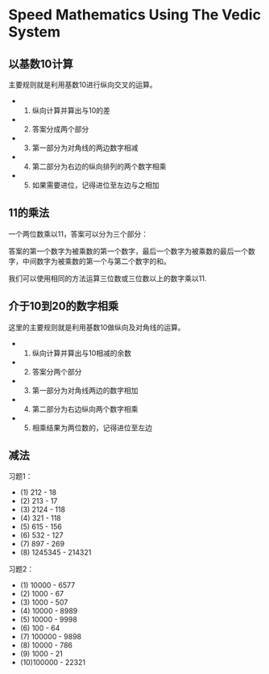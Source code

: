 # Speed Mathematics Using The Vedic System

## 以基数10计算

主要规则就是利用基数10进行纵向交叉的运算。

* 1. 纵向计算并算出与10的差
* 2. 答案分成两个部分
* 3. 第一部分为对角线的两边数字相减
* 4. 第二部分为右边的纵向排列的两个数字相乘
* 5. 如果需要进位，记得进位至左边与之相加

## 11的乘法

一个两位数乘以11，答案可以分为三个部分：

答案的第一个数字为被乘数的第一个数字，最后一个数字为被乘数的最后一个数字，中间数字为被乘数的第一个与第二个数字的和。

我们可以使用相同的方法运算三位数或三位数以上的数字乘以11.

## 介于10到20的数字相乘

这里的主要规则就是利用基数10做纵向及对角线的运算。

* 1. 纵向计算并算出与10相减的余数
* 2. 答案分两个部分
* 3. 第一部分为对角线两边的数字相加
* 4. 第二部分为右边纵向两个数字相乘
* 5. 相乘结果为两位数的，记得进位至左边

## 减法

习题1：

* (1) 212 - 18
* (2) 213 - 17
* (3) 2124 - 118
* (4) 321 - 118
* (5) 615 - 156
* (6) 532 - 127
* (7) 897 - 269
* (8) 1245345 - 214321

习题2：

* (1) 10000 - 6577
* (2) 1000 - 67
* (3) 1000 - 507
* (4) 10000 - 8989
* (5) 10000 - 9998
* (6) 100 - 64
* (7) 100000 - 9898
* (8) 10000 - 786
* (9) 1000 - 21
* (10)100000 - 22321





















